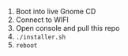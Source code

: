 1) Boot into live Gnome CD
2) Connect to WIFI
3) Open console and pull this repo
4) `./installer.sh`
5) `reboot`
